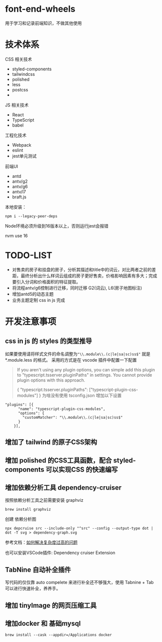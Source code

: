# font-end-wheels
用于学习和记录前端知识，不做其他使用

# 技术体系
CSS 相关技术
- styled-components
- tailwindcss
- polished
- less
- postcss
-

JS 相关技术
- React
- TypeScript
- babel

工程化技术
- Webpack
- eslint
- jest单元测试

前端UI
- antd
- antv/g2
- antv/g6
- antv/l7
- braft.js


本地安装：
```
npm i --legacy-peer-deps
```

Node环境必须升级到16版本以上，否则运行jest会报错

nvm use 16

# TODO-LIST
- 对售卖的房子和挂盘的房子，分析其描述和title中的词云，对比两者之前的差距，最终分析出什么样词云组成的房子更好售卖，价格影响因素有多大；完成
要引入分词和价格面积的特征提取。
- 将流程antv/g6控制进行迁移，同时迁移 G2(词云), L6(房子地图标注)
- 增加antd5的动态主题
- 业务主题定制 css in js 完成


# 开发注意事项
## css in js 的 styles 的类型推导
如果要使用请将样式文件的命名调整为`"\\.module\\.(c|le|sa|sc)ss$"` 就是 *.module.less 的格式。
采用的方式是在 vscode 插件中配置一下配置

> If you aren't using any plugin options, you can simple add this plugin to "typescript.tsserver.pluginPaths" in settings. You cannot provide plugin options with this approach.
>
> {
>   "typescript.tsserver.pluginPaths": ["typescript-plugin-css-modules"]
> }
为啥没有使用 tsconfig.json
增加以下设置
```
"plugins": [{
      "name": "typescript-plugin-css-modules",
      "options": {
        "customMatcher": "\\.module\\.(c|le|sa|sc)ss$"
      }
    }],
```
## 增加了 tailwind 的原子CSS架构

## 增加 polished 的CSS工具函数，配合 styled-components 可以实现CSS 的快速编写

## 增加依赖分析工具 dependency-cruiser

按照依赖分析工具之前需要安装 graphviz

```
brew install graphviz
```

创建 依赖分析图
```
npx depcruise src --include-only "^src" --config --output-type dot | dot -T svg > dependency-graph.svg
```
参考文档：[如何解决复杂度过高的问题](https://www.sohu.com/a/552425072_121126896)

也可以安装VSCode插件: Dependency cruiser Extension


## TabNine 自动补全插件
写代码的仅仅靠 auto compelete 来进行补全还不够强大，使用 Tabnine + Tab 可以进行快速补全，养养手。


## 增加 tinyImage 的网页压缩工具


## 增加docker 和 基础mysql
```
brew install --cask --appdir=/Applications docker

```

